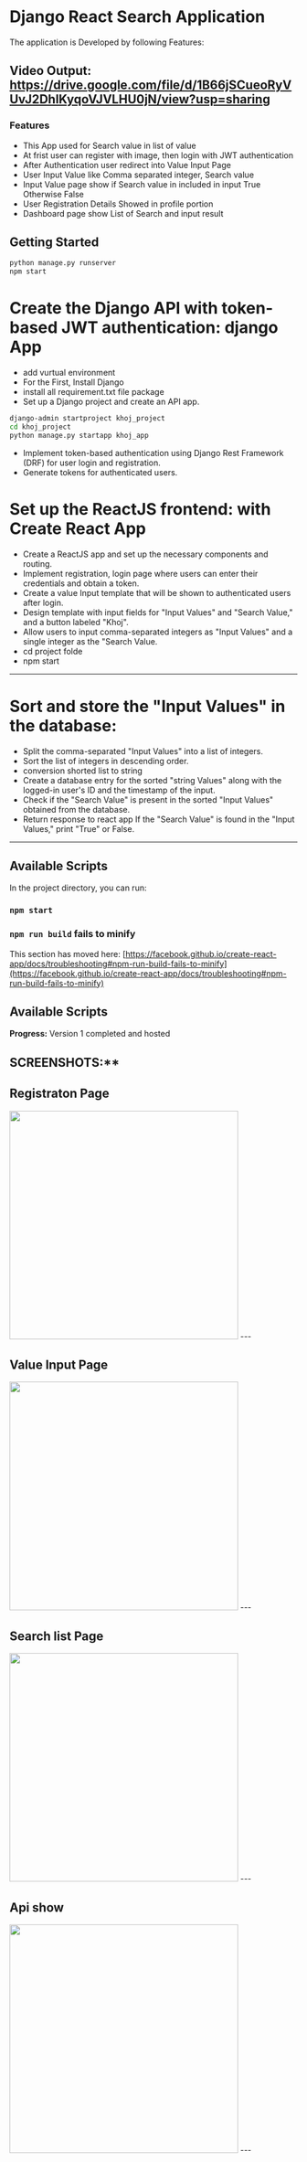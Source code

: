 # Django React Search Application

The application is Developed by following Features:
## Video Output: https://drive.google.com/file/d/1B66jSCueoRyVUvJ2DhlKyqoVJVLHU0jN/view?usp=sharing
### Features
* This App used for Search value in list of value
* At frist user can register with image, then login with JWT authentication
* After Authentication user redirect into Value Input Page
* User Input Value like Comma separated integer, Search value 
* Input Value page show if Search value in included in input True Otherwise False
* User Registration Details Showed in profile portion
* Dashboard page show List of Search and input result
 

## Getting Started

```bash
python manage.py runserver
npm start
```

# Create the Django API with token-based JWT authentication: django App
* add vurtual environment
* For the First, Install Django
* install all requirement.txt file package
* Set up a Django project and create an API app.
```bash
django-admin startproject khoj_project
cd khoj_project
python manage.py startapp khoj_app

```
* Implement token-based authentication using Django Rest Framework (DRF) for user login and registration.
* Generate tokens for authenticated users.

# Set up the ReactJS frontend: with Create React App

* Create a ReactJS app and set up the necessary components and routing.
* Implement  registration, login page where users can enter their credentials and obtain a token.
* Create a value Input template that will be shown to authenticated users after login.
* Design template with input fields for "Input Values" and "Search Value," and a button labeled "Khoj".
* Allow users to input comma-separated integers as "Input Values" and a single integer as the "Search Value.
* cd project folde
* npm start
---
# Sort and store the "Input Values" in the database:
* Split the comma-separated "Input Values" into a list of integers.
* Sort the list of integers in descending order.
* conversion shorted list to string 
* Create a database entry for the sorted "string Values" along with the logged-in user's ID and the timestamp of the input.
* Check if the "Search Value" is present in the sorted "Input Values" obtained from the database.
* Return response to react app If the "Search Value" is found in the "Input Values," print "True" or False.
---
## Available Scripts

In the project directory, you can run:

### `npm start`

### `npm run build` fails to minify

This section has moved here: [https://facebook.github.io/create-react-app/docs/troubleshooting#npm-run-build-fails-to-minify](https://facebook.github.io/create-react-app/docs/troubleshooting#npm-run-build-fails-to-minify)


## Available Scripts


**Progress:**
Version 1 completed and hosted

## SCREENSHOTS:**


<h2>Registraton Page</h2>
<img src="https://github.com/nusratdevo/evident_search_app/blob/main/screen/pic1.png" height="400">
---


<h2>Value Input Page</h2>
<img src="https://github.com/nusratdevo/evident_search_app/blob/main/screen/pic2.png" height="400">
---

<h2>Search list Page</h2>
<img src="https://github.com/nusratdevo/evident_search_app/blob/main/screen/pic3.png" height="400">
---

<h2>Api show</h2>
<img src="https://github.com/nusratdevo/evident_search_app/blob/main/screen/api.PNG" height="400">
---

